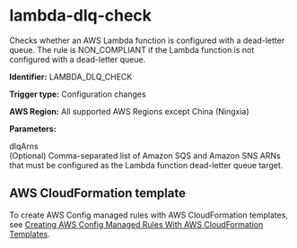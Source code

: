 # lambda\-dlq\-check<a name="lambda-dlq-check"></a>

Checks whether an AWS Lambda function is configured with a dead\-letter queue\. The rule is NON\_COMPLIANT if the Lambda function is not configured with a dead\-letter queue\.

**Identifier:** LAMBDA\_DLQ\_CHECK

**Trigger type:** Configuration changes

**AWS Region:** All supported AWS Regions except China \(Ningxia\)

**Parameters:**

 dlqArns  
\(Optional\) Comma\-separated list of Amazon SQS and Amazon SNS ARNs that must be configured as the Lambda function dead\-letter queue target\.

## AWS CloudFormation template<a name="w24aac11c29c17d225c15"></a>

To create AWS Config managed rules with AWS CloudFormation templates, see [Creating AWS Config Managed Rules With AWS CloudFormation Templates](aws-config-managed-rules-cloudformation-templates.md)\.